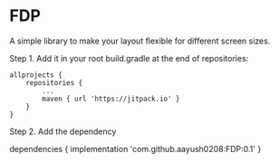 # FDP

A simple library to make your layout flexible for different screen sizes.

Step 1. Add it in your root build.gradle at the end of repositories:

	allprojects {
		repositories {
			...
			maven { url 'https://jitpack.io' }
		}
	}
  
  
Step 2. Add the dependency

dependencies {
	        implementation 'com.github.aayush0208:FDP:0.1'
	}
